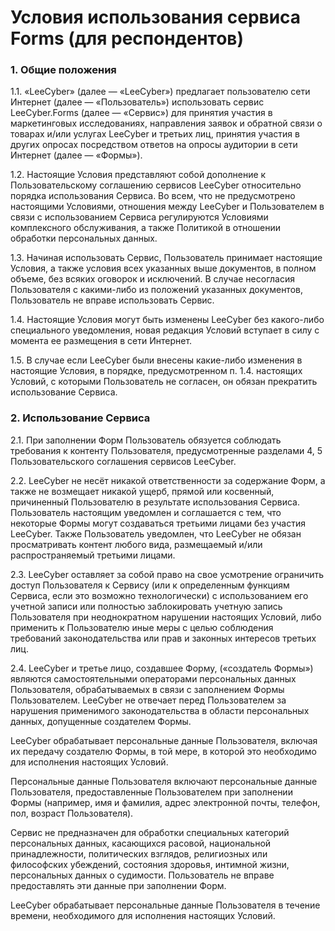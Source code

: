# Условия использования сервиса Forms (для респондентов)

### 1. Общие положения

1.1. «LeeCyber» (далее — «LeeCyber») предлагает пользователю сети Интернет (далее — «Пользователь») использовать сервис LeeCyber.Forms (далее — «Сервис») для принятия участия в маркетинговых исследованиях, направления заявок и обратной связи о товарах и/или услугах LeeCyber и третьих лиц, принятия участия в других опросах посредством ответов на опросы аудитории в сети Интернет (далее — «Формы»).

1.2. Настоящие Условия представляют собой дополнение к Пользовательскому соглашению сервисов LeeCyber относительно порядка использования Сервиса. Во всем, что не предусмотрено настоящими Условиями, отношения между LeeCyber и Пользователем в связи с использованием Сервиса регулируются Условиями комплексного обслуживания, а также Политикой в отношении обработки персональных данных.

1.3. Начиная использовать Сервис, Пользователь принимает настоящие Условия, а также условия всех указанных выше документов, в полном объеме, без всяких оговорок и исключений. В случае несогласия Пользователя с какими-либо из положений указанных документов, Пользователь не вправе использовать Сервис.

1.4. Настоящие Условия могут быть изменены LeeCyber без какого-либо специального уведомления, новая редакция Условий вступает в силу с момента ее размещения в сети Интернет.

1.5. В случае если LeeCyber были внесены какие-либо изменения в настоящие Условия, в порядке, предусмотренном п. 1.4. настоящих Условий, с которыми Пользователь не согласен, он обязан прекратить использование Сервиса.

### 2. Использование Сервиса

2.1. При заполнении Форм Пользователь обязуется соблюдать требования к контенту Пользователя, предусмотренные разделами 4, 5 Пользовательского соглашения сервисов LeeCyber.

2.2. LeeCyber не несёт никакой ответственности за содержание Форм, а также не возмещает никакой ущерб, прямой или косвенный, причиненный Пользователю в результате использования Сервиса. Пользователь настоящим уведомлен и соглашается с тем, что некоторые Формы могут создаваться третьими лицами без участия LeeCyber. Также Пользователь уведомлен, что LeeCyber не обязан просматривать контент любого вида, размещаемый и/или распространяемый третьими лицами.

2.3. LeeCyber оставляет за собой право на свое усмотрение ограничить доступ Пользователя к Сервису (или к определенным функциям Сервиса, если это возможно технологически) с использованием его учетной записи или полностью заблокировать учетную запись Пользователя при неоднократном нарушении настоящих Условий, либо применить к Пользователю иные меры с целью соблюдения требований законодательства или прав и законных интересов третьих лиц.

2.4. LeeCyber и третье лицо, создавшее Форму, («создатель Формы») являются самостоятельными операторами персональных данных Пользователя, обрабатываемых в связи с заполнением Формы Пользователем. LeeCyber не отвечает перед Пользователем за нарушения применимого законодательства в области персональных данных, допущенные создателем Формы.

LeeCyber обрабатывает персональные данные Пользователя, включая их передачу создателю Формы, в той мере, в которой это необходимо для исполнения настоящих Условий.

Персональные данные Пользователя включают персональные данные Пользователя, предоставленные Пользователем при заполнении Формы (например, имя и фамилия, адрес электронной почты, телефон, пол, возраст Пользователя).

Сервис не предназначен для обработки специальных категорий персональных данных, касающихся расовой, национальной принадлежности, политических взглядов, религиозных или философских убеждений, состояния здоровья, интимной жизни, персональных данных о судимости. Пользователь не вправе предоставлять эти данные при заполнении Форм.

LeeCyber обрабатывает персональные данные Пользователя в течение времени, необходимого для исполнения настоящих Условий.

